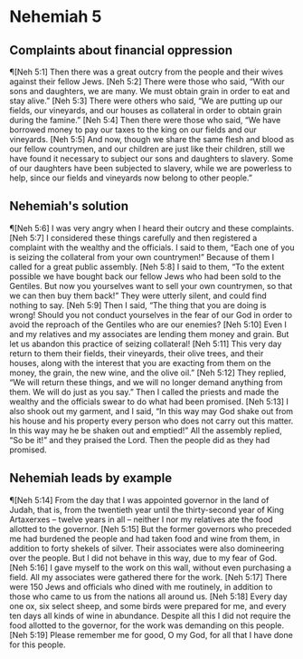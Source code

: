 # Nehemiah 5

## Complaints about financial oppression
¶[Neh 5:1] Then there was a great outcry from the people and their wives against their fellow Jews.
[Neh 5:2] There were those who said, “With our sons and daughters, we are many. We must obtain grain in order to eat and stay alive.”
[Neh 5:3] There were others who said, “We are putting up our fields, our vineyards, and our houses as collateral in order to obtain grain during the famine.”
[Neh 5:4] Then there were those who said, “We have borrowed money to pay our taxes to the king on our fields and our vineyards.
[Neh 5:5] And now, though we share the same flesh and blood as our fellow countrymen, and our children are just like their children, still we have found it necessary to subject our sons and daughters to slavery. Some of our daughters have been subjected to slavery, while we are powerless to help, since our fields and vineyards now belong to other people.”

## Nehemiah's solution
¶[Neh 5:6] I was very angry when I heard their outcry and these complaints.
[Neh 5:7] I considered these things carefully and then registered a complaint with the wealthy and the officials. I said to them, “Each one of you is seizing the collateral from your own countrymen!” Because of them I called for a great public assembly.
[Neh 5:8] I said to them, “To the extent possible we have bought back our fellow Jews who had been sold to the Gentiles. But now you yourselves want to sell your own countrymen, so that we can then buy them back!” They were utterly silent, and could find nothing to say.
[Neh 5:9] Then I said, “The thing that you are doing is wrong! Should you not conduct yourselves in the fear of our God in order to avoid the reproach of the Gentiles who are our enemies?
[Neh 5:10] Even I and my relatives and my associates are lending them money and grain. But let us abandon this practice of seizing collateral!
[Neh 5:11] This very day return to them their fields, their vineyards, their olive trees, and their houses, along with the interest that you are exacting from them on the money, the grain, the new wine, and the olive oil.”
[Neh 5:12] They replied, “We will return these things, and we will no longer demand anything from them. We will do just as you say.” Then I called the priests and made the wealthy and the officials swear to do what had been promised.
[Neh 5:13] I also shook out my garment, and I said, “In this way may God shake out from his house and his property every person who does not carry out this matter. In this way may he be shaken out and emptied!” All the assembly replied, “So be it!” and they praised the Lord. Then the people did as they had promised.

## Nehemiah leads by example
¶[Neh 5:14] From the day that I was appointed governor in the land of Judah, that is, from the twentieth year until the thirty-second year of King Artaxerxes – twelve years in all – neither I nor my relatives ate the food allotted to the governor.
[Neh 5:15] But the former governors who preceded me had burdened the people and had taken food and wine from them, in addition to forty shekels of silver. Their associates were also domineering over the people. But I did not behave in this way, due to my fear of God.
[Neh 5:16] I gave myself to the work on this wall, without even purchasing a field. All my associates were gathered there for the work.
[Neh 5:17] There were 150 Jews and officials who dined with me routinely, in addition to those who came to us from the nations all around us.
[Neh 5:18] Every day one ox, six select sheep, and some birds were prepared for me, and every ten days all kinds of wine in abundance. Despite all this I did not require the food allotted to the governor, for the work was demanding on this people.
[Neh 5:19] Please remember me for good, O my God, for all that I have done for this people.

